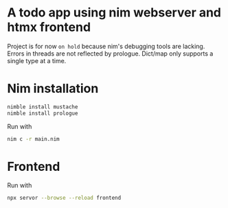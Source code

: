 # A todo app using nim webserver and htmx frontend


Project is for now `on hold` because nim's debugging tools are lacking. Errors in threads are not reflected by prologue. Dict/map only supports a single type at a time.

# Nim installation
```sh
nimble install mustache
nimble install prologue
```

Run with
```sh
nim c -r main.nim
```

# Frontend
Run with
```sh
npx servor --browse --reload frontend
```
